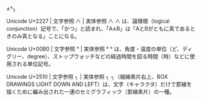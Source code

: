 ∧°┐

Unicode U+2227 | 文字参照 &#8743; | 実体参照 &and;
∧ は、論理積（logical conjunction）記号で、「かつ」と読まれ、「A∧B」は「AとBがともに真であるときのみ真となる」ことになる。

Unicode U+00B0 | 文字参照 &#176; | 実体参照 &deg;
° は、角度・温度の単位（ど、ディグリー、degree）、ストップウォッチなどの経過時間を図る時間（時）などに使用される単位記号。

Unicode U+2510 | 文字参照 &#x2510; | 実体参照 &#9488;
┐（細線素片右上、BOX DRAWINGS LIGHT DOWN AND LEFT）は、文字（キャラクタ）だけで罫線を描くために編み出された一連のセミグラフィック（罫線素片）の一種。